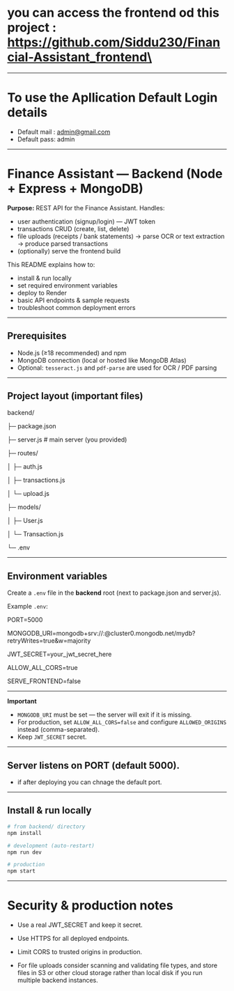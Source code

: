 # you can access the frontend od this project : https://github.com/Siddu230/Financial-Assistant_frontend\

---
# To use the Apllication Default Login details  
 - Default mail : admin@gmail.com 
 - Default pass: admin
---

# Finance Assistant — Backend (Node + Express + MongoDB)

**Purpose:** REST API for the Finance Assistant. Handles:
- user authentication (signup/login) — JWT token
- transactions CRUD (create, list, delete)
- file uploads (receipts / bank statements) → parse OCR or text extraction → produce parsed transactions
- (optionally) serve the frontend build

This README explains how to:
- install & run locally
- set required environment variables
- deploy to Render
- basic API endpoints & sample requests
- troubleshoot common deployment errors

---

## Prerequisites

- Node.js (≥18 recommended) and npm
- MongoDB connection (local or hosted like MongoDB Atlas)
- Optional: `tesseract.js` and `pdf-parse` are used for OCR / PDF parsing

---

## Project layout (important files)

backend/

├─ package.json

├─ server.js # main server (you provided)

├─ routes/

│ ├─ auth.js

│ ├─ transactions.js

│ └─ upload.js

├─ models/

│ ├─ User.js

│ └─ Transaction.js

└─ .env

---

## Environment variables

Create a `.env` file in the **backend** root (next to package.json and server.js).

Example `.env`:

PORT=5000 

MONGODB_URI=mongodb+srv://<user>:<password>@cluster0.mongodb.net/mydb?retryWrites=true&w=majority

JWT_SECRET=your_jwt_secret_here

ALLOW_ALL_CORS=true

SERVE_FRONTEND=false

--- 

**Important**
- `MONGODB_URI` must be set — the server will exit if it is missing.
- For production, set `ALLOW_ALL_CORS=false` and configure `ALLOWED_ORIGINS` instead (comma-separated).
- Keep `JWT_SECRET` secret.

---
## Server listens on PORT (default 5000).
- if after deploying you can chnage the default port.
---
## Install & run locally

```bash
# from backend/ directory
npm install

# development (auto-restart)
npm run dev

# production
npm start

```
---

# Security & production notes

- Use a real JWT_SECRET and keep it secret.

- Use HTTPS for all deployed endpoints.

- Limit CORS to trusted origins in production.

- For file uploads consider scanning and validating file types, and store files in S3 or other cloud storage rather than local disk if you run multiple backend instances.
